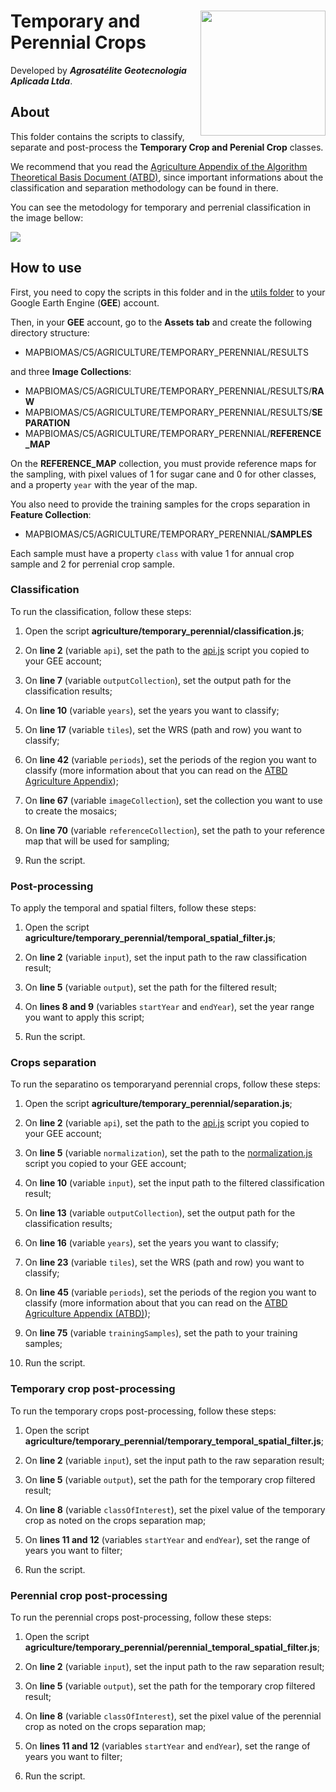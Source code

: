 <div>
    <img src='../assets/logo.png' height='auto' width='200' align='right'>
    <h1>Temporary and Perennial Crops</h1>
</div>

Developed by ***Agrosatélite Geotecnologia Aplicada Ltda***.

## About

This folder contains the scripts to classify, separate and post-process the **Temporary Crop and Perenial Crop** classes. 

We recommend that you read the [Agriculture Appendix of the Algorithm Theoretical Basis Document (ATBD)](https://mapbiomas.org/download-dos-atbds), since important informations about the classification and separation methodology can be found in there. 

You can see the metodology for temporary and perrenial classification in the image bellow:

<img src="../assets/separation-metodology.png">

## How to use

First, you need to copy the scripts in this folder and in the [utils folder](../utils) to your Google Earth Engine (**GEE**) account.

Then, in your **GEE** account, go to the **Assets tab** and create the following directory structure:

 - MAPBIOMAS/C5/AGRICULTURE/TEMPORARY_PERENNIAL/RESULTS

and three **Image Collections**:

 - MAPBIOMAS/C5/AGRICULTURE/TEMPORARY_PERENNIAL/RESULTS/**RAW**
 - MAPBIOMAS/C5/AGRICULTURE/TEMPORARY_PERENNIAL/RESULTS/**SEPARATION**
 - MAPBIOMAS/C5/AGRICULTURE/TEMPORARY_PERENNIAL/**REFERENCE_MAP**

On the **REFERENCE_MAP** collection, you must provide reference maps for the sampling, with pixel values of 1 for sugar cane and 0 for other classes, and a property `year` with the year of the map.

You also need to provide the training samples for the crops separation in **Feature Collection**:

 - MAPBIOMAS/C5/AGRICULTURE/TEMPORARY_PERENNIAL/**SAMPLES**

 Each sample must have a property `class` with value 1 for annual crop sample and 2 for perrenial crop sample.

### Classification

To run the classification, follow these steps:

1. Open the script **agriculture/temporary_perennial/classification.js**;

2. On **line 2** (variable `api`), set the path to the [api.js](../utils/api.js) script you copied to your GEE account;

3. On **line 7** (variable `outputCollection`), set the output path for the classification results;

4. On **line 10** (variable `years`), set the years you want to classify;
    
5. On **line 17** (variable `tiles`), set the WRS (path and row) you want to classify;
    
6. On **line 42** (variable `periods`), set the periods of the region you want to classify (more information about that you can read on the [ATBD Agriculture Appendix](https://mapbiomas.org/download-dos-atbds));
    
7. On **line 67** (variable `imageCollection`), set the collection you want to use to create the mosaics;

8. On **line 70** (variable `referenceCollection`), set the path to your reference map that will be used for sampling;
    
9. Run the script.

### Post-processing

To apply the temporal and spatial filters, follow these steps: 

1. Open the script **agriculture/temporary_perennial/temporal_spatial_filter.js**;

2. On **line 2** (variable `input`), set the input path to the raw classification result;

3. On **line 5** (variable `output`), set the path for the filtered result;
    
4. On **lines 8 and 9** (variables `startYear` and `endYear`), set the year range you want to apply this script;

5. Run the script.

### Crops separation

To run the separatino os temporaryand perennial crops, follow these steps: 

1. Open the script **agriculture/temporary_perennial/separation.js**;

2. On **line 2** (variable `api`), set the path to the [api.js](../utils/api.js) script you copied to your GEE account;

3. On **line 5** (variable `normalization`), set the path to the [normalization.js](../utils/normalization.js) script you copied to your GEE account;

4. On **line 10** (variable `input`), set the input path to the filtered classification result;

5. On **line 13** (variable `outputCollection`), set the output path for the classification results;

6. On **line 16** (variable `years`), set the years you want to classify;
    
7.  On **line 23** (variable `tiles`), set the WRS (path and row) you want to classify;
    
8.  On **line 45** (variable `periods`), set the periods of the region you want to classify (more information about that you can read on the [ATBD Agriculture Appendix (ATBD)](https://mapbiomas.org/download-dos-atbds));

9. On **line 75** (variable `trainingSamples`), set the path to your training samples;
    
10.  Run the script.

### Temporary crop post-processing

To run the temporary crops post-processing, follow these steps:

1. Open the script **agriculture/temporary_perennial/temporary_temporal_spatial_filter.js**;
    
2. On **line 2** (variable `input`), set the input path to the raw separation result;

3. On **line 5** (variable `output`), set the path for the temporary crop filtered result;

4. On **line 8** (variable `classOfInterest`), set the pixel value of the temporary crop as noted on the crops separation map;
    
5. On **lines 11 and 12** (variables `startYear` and `endYear`), set the range of years you want to filter;

6. Run the script.

### Perennial crop post-processing

To run the perennial crops post-processing, follow these steps:

1. Open the script **agriculture/temporary_perennial/perennial_temporal_spatial_filter.js**;

2. On **line 2** (variable `input`), set the input path to the raw separation result;

3. On **line 5** (variable `output`), set the path for the temporary crop filtered result;
    
4. On **line 8** (variable `classOfInterest`), set the pixel value of the perennial crop as noted on the crops separation map;
    
5.  On **lines 11 and 12** (variables `startYear` and `endYear`), set the range of years you want to filter;

6. Run the script.